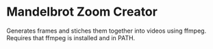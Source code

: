# Mandelbrot Zoom Creator

Generates frames and stiches them together into videos using ffmpeg. Requires that ffmpeg is installed and in PATH.
